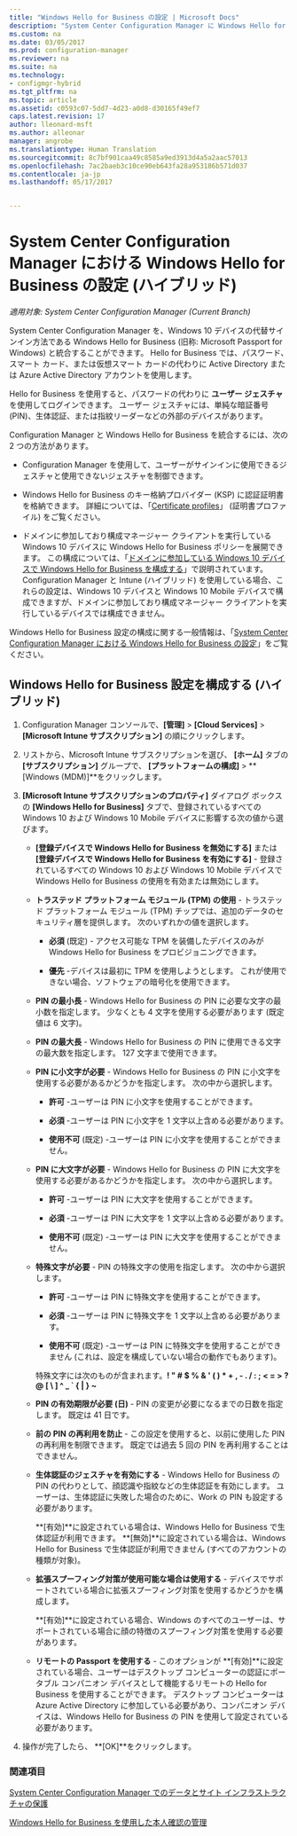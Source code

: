 ```yaml
---
title: "Windows Hello for Business の設定 | Microsoft Docs"
description: "System Center Configuration Manager に Windows Hello for Business を統合する方法について説明します。"
ms.custom: na
ms.date: 03/05/2017
ms.prod: configuration-manager
ms.reviewer: na
ms.suite: na
ms.technology:
- configmgr-hybrid
ms.tgt_pltfrm: na
ms.topic: article
ms.assetid: c0593c07-5dd7-4d23-a0d8-d30165f49ef7
caps.latest.revision: 17
author: lleonard-msft
ms.author: alleonar
manager: angrobe
ms.translationtype: Human Translation
ms.sourcegitcommit: 8c7bf901caa49c8585a9ed3913d4a5a2aac57013
ms.openlocfilehash: 7ac2baeb3c10ce90eb643fa28a953186b571d037
ms.contentlocale: ja-jp
ms.lasthandoff: 05/17/2017


---
```

# <a name="windows-hello-for-business-settings-in-system-center-configuration-manager-hybrid"></a>System Center Configuration Manager における Windows Hello for Business の設定 (ハイブリッド)

*適用対象: System Center Configuration Manager (Current Branch)*

System Center Configuration Manager を、Windows 10 デバイスの代替サインイン方法である Windows Hello for Business (旧称: Microsoft Passport for Windows) と統合することができます。 Hello for Business では、パスワード、スマート カード、または仮想スマート カードの代わりに Active Directory または Azure Active Directory アカウントを使用します。  

Hello for Business を使用すると、パスワードの代わりに **ユーザー ジェスチャ** を使用してログインできます。 ユーザー ジェスチャには、単純な暗証番号 (PIN)、生体認証、または指紋リーダーなどの外部のデバイスがあります。  

 Configuration Manager と Windows Hello for Business を統合するには、次の 2 つの方法があります。  

-   Configuration Manager を使用して、ユーザーがサインインに使用できるジェスチャと使用できないジェスチャを制御できます。  

-   Windows Hello for Business のキー格納プロバイダー (KSP) に認証証明書を格納できます。 詳細については、「[Certificate profiles](create-pfx-certificate-profiles.md)」 (証明書プロファイル) をご覧ください。  

- ドメインに参加しており構成マネージャー クライアントを実行している Windows 10 デバイスに Windows Hello for Business ポリシーを展開できます。 この構成については、「[ドメインに参加している Windows 10 デバイスで Windows Hello for Business を構成する](../../protect/deploy-use/windows-hello-for-business-settings.md#configure-windows-hello-for-business-on-domain-joined-windows-10-devices)」で説明されています。 Configuration Manager と Intune (ハイブリッド) を使用している場合、これらの設定は、Windows 10 デバイスと Windows 10 Mobile デバイスで構成できますが、ドメインに参加しており構成マネージャー クライアントを実行しているデバイスでは構成できません。   

Windows Hello for Business 設定の構成に関する一般情報は、「[System Center Configuration Manager における Windows Hello for Business の設定](../../protect/deploy-use/windows-hello-for-business-settings.md)」をご覧ください。

## <a name="configure-windows-hello-for-business-settings-hybrid"></a>Windows Hello for Business 設定を構成する (ハイブリッド)  

1.  Configuration Manager コンソールで、**[管理]** > **[Cloud Services]** > **[Microsoft Intune サブスクリプション]** の順にクリックします。  

3.  リストから、Microsoft Intune サブスクリプションを選び、 **[ホーム]** タブの **[サブスクリプション]** グループで、 **[プラットフォームの構成]** > **[Windows (MDM)]**をクリックします。  

4.  **[Microsoft Intune サブスクリプションのプロパティ]** ダイアログ ボックスの **[Windows Hello for Business]** タブで、登録されているすべての Windows 10 および Windows 10 Mobile デバイスに影響する次の値から選びます。  

    -   **[登録デバイスで Windows Hello for Business を無効にする]** または **[登録デバイスで Windows Hello for Business を有効にする]** - 登録されているすべての Windows 10 および Windows 10 Mobile デバイスで Windows Hello for Business の使用を有効または無効にします。  

    -   **トラステッド プラットフォーム モジュール (TPM) の使用** - トラステッド プラットフォーム モジュール (TPM) チップでは、追加のデータのセキュリティ層を提供します。 次のいずれかの値を選択します。  

        -   **必須** (既定) - アクセス可能な TPM を装備したデバイスのみが Windows Hello for Business をプロビジョニングできます。  

        -   **優先** -デバイスは最初に TPM を使用しようとします。 これが使用できない場合、ソフトウェアの暗号化を使用できます。  

    -   **PIN の最小長** - Windows Hello for Business の PIN に必要な文字の最小数を指定します。 少なくとも 4 文字を使用する必要があります (既定値は 6 文字)。  

    -   **PIN の最大長** - Windows Hello for Business の PIN に使用できる文字の最大数を指定します。 127 文字まで使用できます。  

    -   **PIN に小文字が必要** - Windows Hello for Business の PIN に小文字を使用する必要があるかどうかを指定します。 次の中から選択します。  

        -   **許可** -ユーザーは PIN に小文字を使用することができます。  

        -   **必須** -ユーザーは PIN に小文字を 1 文字以上含める必要があります。  

        -   **使用不可** (既定) -ユーザーは PIN に小文字を使用することができません。  

    -   **PIN に大文字が必要** - Windows Hello for Business の PIN に大文字を使用する必要があるかどうかを指定します。 次の中から選択します。  

        -   **許可** -ユーザーは PIN に大文字を使用することができます。  

        -   **必須** -ユーザーは PIN に大文字を 1 文字以上含める必要があります。  

        -   **使用不可** (既定) -ユーザーは PIN に大文字を使用することができません。  

    -   **特殊文字が必要** - PIN の特殊文字の使用を指定します。 次の中から選択します。  

        -   **許可** -ユーザーは PIN に特殊文字を使用することができます。  

        -   **必須** -ユーザーは PIN に特殊文字を 1 文字以上含める必要があります。  

        -   **使用不可** (既定) -ユーザーは PIN に特殊文字を使用することができません (これは、設定を構成していない場合の動作でもあります)。  

         特殊文字には次のものが含まれます。**! " # $ % & ' ( ) \* + , - . / : ; < = > ? @ [ \ ] ^ _ ` { &#124; } ~**  

    -   **PIN の有効期限が必要 (日)** - PIN の変更が必要になるまでの日数を指定します。 既定は 41 日です。  

    -   **前の PIN の再利用を防止** - この設定を使用すると、以前に使用した PIN の再利用を制限できます。 既定では過去 5 回の PIN を再利用することはできません。  

    -   **生体認証のジェスチャを有効にする** - Windows Hello for Business の PIN の代わりとして、顔認識や指紋などの生体認証を有効にします。 ユーザーは、生体認証に失敗した場合のために、Work の PIN も設定する必要があります。  

         **[有効]**に設定されている場合は、Windows Hello for Business で生体認証が利用できます。  **[無効]**に設定されている場合は、Windows Hello for Business で生体認証が利用できません (すべてのアカウントの種類が対象)。  

    -   **拡張スプーフィング対策が使用可能な場合は使用する** - デバイスでサポートされている場合に拡張スプーフィング対策を使用するかどうかを構成します。  

         **[有効]**に設定されている場合、Windows のすべてのユーザーは、サポートされている場合に顔の特徴のスプーフィング対策を使用する必要があります。  

    -   **リモートの Passport を使用する** - このオプションが **[有効]**に設定されている場合、ユーザーはデスクトップ コンピューターの認証にポータブル コンパニオン デバイスとして機能するリモートの Hello for Business を使用することができます。 デスクトップ コンピューターは Azure Active Directory に参加している必要があり、コンパニオン デバイスは、Windows Hello for Business の PIN を使用して設定されている必要があります。  

5.  操作が完了したら、 **[OK]**をクリックします。  

### <a name="see-also"></a>関連項目  
 [System Center Configuration Manager でのデータとサイト インフラストラクチャの保護](../../protect/understand/protect-data-and-site-infrastructure.md)

 [Windows Hello for Business を使用した本人確認の管理](https://technet.microsoft.com/itpro/windows/keep-secure/manage-identity-verification-using-microsoft-passport)  

